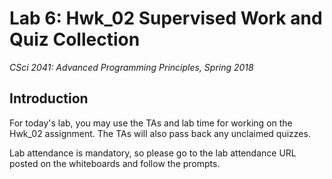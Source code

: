 # Lab 6: Hwk_02 Supervised Work and Quiz Collection

*CSci 2041: Advanced Programming Principles, Spring 2018*

## Introduction

For today's lab, you may use the TAs and lab time for working on the Hwk_02 assignment. The TAs will also pass back any unclaimed quizzes.

Lab attendance is mandatory, so please go to the lab attendance URL posted on the whiteboards and follow the prompts.
